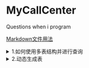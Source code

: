 # MyCallCenter
Questions when i program

[Markdown文件用法](doc/howTo.md)

<details>
    <summary>1.如何使用多表结构并进行查询</summary>
使用多表结构确实会让查询变得复杂一些，但 Django ORM 提供了强大的工具来简化这些操作。你可以利用 Django 的外键和预取机制来高效地进行关联查询。下面是如何使用多表结构并进行查询的详细说明。

## 模型定义

```python
from django.db import models

class CustomerTable(models.Model):
    name = models.CharField(max_length=100)

class StringField(models.Model):
    customer_table = models.ForeignKey(CustomerTable, related_name='string_fields', on_delete=models.CASCADE)
    name = models.CharField(max_length=100)
    is_multiline = models.BooleanField(default=False)

class ChoiceField(models.Model):
    customer_table = models.ForeignKey(CustomerTable, related_name='choice_fields', on_delete=models.CASCADE)
    name = models.CharField(max_length=100)
    choices = models.TextField()  # 用逗号分隔的选项
    is_multiple = models.BooleanField(default=False)
```

## 序列化器定义

```python
from rest_framework import serializers
from .models import CustomerTable, StringField, ChoiceField

class StringFieldSerializer(serializers.ModelSerializer):
    class Meta:
        model = StringField
        fields = '__all__'

class ChoiceFieldSerializer(serializers.ModelSerializer):
    class Meta:
        model = ChoiceField
        fields = '__all__'

class CustomerTableSerializer(serializers.ModelSerializer):
    string_fields = StringFieldSerializer(many=True)
    choice_fields = ChoiceFieldSerializer(many=True)

    class Meta:
        model = CustomerTable
        fields = '__all__'

    def create(self, validated_data):
        string_fields_data = validated_data.pop('string_fields')
        choice_fields_data = validated_data.pop('choice_fields')
        customer_table = CustomerTable.objects.create(**validated_data)
        customer_table.save()
        for string_field_data in string_fields_data:
            StringField.objects.create(customer_table=customer_table, **string_field_data)
        for choice_field_data in choice_fields_data:
            ChoiceField.objects.create(customer_table=customer_table, **choice_field_data)
        return customer_table
```

## 视图定义

```python
from rest_framework import viewsets
from .models import CustomerTable
from .serializers import CustomerTableSerializer

class CustomerTableViewSet(viewsets.ModelViewSet):
    queryset = CustomerTable.objects.all()
    serializer_class = CustomerTableSerializer
```

## 路由配置

```python
from django.urls import path, include
from rest_framework.routers import DefaultRouter
from .views import CustomerTableViewSet

router = DefaultRouter()
router.register(r'customer_tables', CustomerTableViewSet)

urlpatterns = [
    path('', include(router.urls)),
]
```

## 查询

为了高效地查询并返回所有相关的数据，可以使用 `select_related` 和 `prefetch_related`。`select_related` 用于一对一和外键关系，而 `prefetch_related` 用于多对多关系和反向外键关系。

在视图中，可以这样调整查询集：

```python
class CustomerTableViewSet(viewsets.ModelViewSet):
    queryset = CustomerTable.objects.all().prefetch_related('string_fields', 'choice_fields')
    serializer_class = CustomerTableSerializer
```

这将确保在查询 `CustomerTable` 时，一并获取相关的 `StringField` 和 `ChoiceField` 数据，避免多次数据库查询，提高性能。

## 使用示例

### 创建客户表

请求：
```json
{
    "name": "客户表1",
    "string_fields": [
        {"name": "姓名", "is_multiline": false},
        {"name": "地址", "is_multiline": true}
    ],
    "choice_fields": [
        {"name": "性别", "choices": "男,女", "is_multiple": false},
        {"name": "兴趣", "choices": "音乐,体育,阅读", "is_multiple": true}
    ]
}
```

### 获取客户表

响应：
```json
[
    {
        "id": 1,
        "name": "客户表1",
        "string_fields": [
            {"id": 1, "customer_table": 1, "name": "姓名", "is_multiline": false},
            {"id": 2, "customer_table": 1, "name": "地址", "is_multiline": true}
        ],
        "choice_fields": [
            {"id": 1, "customer_table": 1, "name": "性别", "choices": "男,女", "is_multiple": false},
            {"id": 2, "customer_table": 1, "name": "兴趣", "choices": "音乐,体育,阅读", "is_multiple": true}
        ]
    }
]
```

## 总结

虽然使用多表结构增加了数据模型的复杂性，但 Django ORM 提供的工具可以简化关联查询，提高查询效率。通过合理使用 `select_related` 和 `prefetch_related`，可以在保持数据模型规范化的同时，确保查询性能。多表结构可以带来更好的数据组织和灵活性，尤其在数据量大且复杂的场景下。
</details>


<details>
    <summary>2.动态生成表</summary>
要实现前端根据客户类型创建不同的数据表，最好的解决方案是前后端协作完成动态表单和动态模型生成。下面我将提供一个详细的步骤指南，涵盖前端表单生成、后端模型创建及数据管理。

### 1. 前端：动态表单生成

前端可以使用Vue.js或React.js来动态生成表单。用户可以通过UI界面添加不同类型的字段（例如字符串、单选、多选等）。以下是一个示例，假设我们使用Vue.js：

```vue
<template>
  <div>
    <h2>Create New Table</h2>
    <form @submit.prevent="createTable">
      <div>
        <label>Table Name:</label>
        <input v-model="tableName" required />
      </div>
      <div v-for="(field, index) in fields" :key="index">
        <input v-model="field.name" placeholder="Field Name" required />
        <select v-model="field.type">
          <option value="char">Single Line Text</option>
          <option value="text">Multi Line Text</option>
          <option value="choice">Choice</option>
        </select>
        <button @click="removeField(index)">Remove</button>
      </div>
      <button type="button" @click="addField">Add Field</button>
      <button type="submit">Create Table</button>
    </form>
  </div>
</template>

<script>
export default {
  data() {
    return {
      tableName: '',
      fields: [
        { name: '', type: 'char' }
      ]
    };
  },
  methods: {
    addField() {
      this.fields.push({ name: '', type: 'char' });
    },
    removeField(index) {
      this.fields.splice(index, 1);
    },
    createTable() {
      // Send table structure to backend
      this.$http.post('/api/create-table/', {
        name: this.tableName,
        fields: this.fields
      }).then(response => {
        console.log(response.data);
      }).catch(error => {
        console.error(error);
      });
    }
  }
};
</script>
```

### 2. 后端：Django 动态模型生成

在后端，接收前端的表单定义并动态创建Django模型。使用Django的 `ContentType` 和 `Model` 类来动态生成模型。

#### 设置Django应用

首先，在Django应用中创建一个视图来处理表单提交：

```python
from django.db import models
from django.apps import apps
from django.contrib.contenttypes.models import ContentType
from django.http import JsonResponse
from django.views.decorators.csrf import csrf_exempt
import json

@csrf_exempt
def create_table(request):
    if request.method == 'POST':
        data = json.loads(request.body)
        table_name = data['name']
        fields = data['fields']

        # Create the dynamic model
        model = create_dynamic_model(table_name, fields)

        return JsonResponse({'status': 'success', 'model': model.__name__})

def create_dynamic_model(name, fields):
    attrs = {
        '__module__': 'your_app.models',
    }
    for field in fields:
        field_name = field['name']
        field_type = field['type']
        if field_type == 'char':
            attrs[field_name] = models.CharField(max_length=255)
        elif field_type == 'text':
            attrs[field_name] = models.TextField()
        elif field_type == 'choice':
            attrs[field_name] = models.CharField(max_length=255)  # Simplified for demo

    # Create the model
    model = type(name, (models.Model,), attrs)

    # Register the model with Django's app registry
    app_label = 'your_app'
    model._meta.app_label = app_label
    apps.register_model(app_label, model)

    # Create the table in the database
    with connection.schema_editor() as schema_editor:
        schema_editor.create_model(model)

    return model
```

在 `your_app/models.py` 中添加：

```python
from django.db import models

class DynamicTable(models.Model):
    name = models.CharField(max_length=255)
    created_at = models.DateTimeField(auto_now_add=True)
```

### 3. 数据操作接口

创建API来管理动态生成的模型的数据。

```python
from rest_framework import viewsets
from rest_framework.response import Response
from rest_framework.decorators import action
from django.apps import apps
from .models import DynamicTable

class DynamicTableViewSet(viewsets.ViewSet):

    @action(detail=False, methods=['post'])
    def add_data(self, request):
        model_name = request.data.get('model_name')
        data = request.data.get('data')

        Model = apps.get_model('your_app', model_name)
        instance = Model.objects.create(**data)

        return Response({'status': 'success', 'data_id': instance.id})

    @action(detail=False, methods=['get'])
    def list_data(self, request):
        model_name = request.query_params.get('model_name')
        Model = apps.get_model('your_app', model_name)
        data = Model.objects.all().values()

        return Response({'status': 'success', 'data': list(data)})
```

### 4. 配置路由

在 `your_app/urls.py` 中配置路由：

```python
from django.urls import path, include
from rest_framework.routers import DefaultRouter
from .views import create_table, DynamicTableViewSet

router = DefaultRouter()
router.register(r'dynamic-tables', DynamicTableViewSet, basename='dynamic-table')

urlpatterns = [
    path('create-table/', create_table, name='create_table'),
    path('', include(router.urls)),
]
```

### 总结

是的，Django 的 `apps.register_model()` 方法并不直接存在，因此上述代码会导致错误。Django 的模型系统不允许在运行时动态注册模型。这部分代码是不必要的，并且在 Django 的标准应用中不存在。

### 如何正确动态创建和使用模型

要动态创建模型并将其应用到数据库，你需要按照以下步骤进行：

1. **创建模型**：在运行时动态生成模型类。
2. **迁移模型**：由于 Django 在运行时无法动态创建模型，你需要使用 Django 的迁移系统将模型应用到数据库。

### 修正代码

以下是一个改进的解决方案，其中我们不再使用 `apps.register_model()`，而是通过 Django 的 `migrations` 系统处理模型创建：

#### 1. **定义模型创建逻辑**

在 `views.py` 中，创建模型逻辑只包括模型类的定义，不需要注册模型：

```python
from django.db import models
from django.db import connection
from rest_framework.views import APIView
from rest_framework.response import Response
from rest_framework import status

class CreateTableView(APIView):
    def post(self, request, *args, **kwargs):
        data = request.data
        table_name = data.get('name')
        fields = data.get('fields')

        if not table_name or not fields:
            return Response({'error': 'Name and fields are required'}, status=status.HTTP_400_BAD_REQUEST)

        # Create the dynamic model
        model = self.create_dynamic_model(table_name, fields)

        # Create the table in the database
        self.create_table_in_db(model)

        return Response({'status': 'success', 'model': model.__name__}, status=status.HTTP_201_CREATED)

    def create_dynamic_model(self, name, fields):
        attrs = {
            '__module__': 'your_app.models',
        }
        for field in fields:
            field_name = field['name']
            field_type = field['type']
            if field_type == 'char':
                attrs[field_name] = models.CharField(max_length=255)
            elif field_type == 'text':
                attrs[field_name] = models.TextField()
            elif field_type == 'choice':
                choices = field.get('choices', [])
                attrs[field_name] = models.CharField(max_length=255, choices=[(c, c) for c in choices])

        # Create the model
        model = type(name, (models.Model,), attrs)

        return model

    def create_table_in_db(self, model):
        with connection.schema_editor() as schema_editor:
            schema_editor.create_model(model)
```

#### 2. **手动迁移**

在实际生产环境中，你不能在每次创建动态模型时都自动迁移数据库。你可能需要以下步骤来管理模型迁移：

- **生成迁移文件**：手动运行 `makemigrations` 以生成新的迁移文件。
- **应用迁移**：运行 `migrate` 来应用这些迁移文件。

### 总结
动态创建报个json
http://120.26.136.17/api/create-table/

{
  "name": "Customer",
  "fields": [
    {
      "name": "first_name",
      "type": "char"
    },
    {
      "name": "last_name",
      "type": "char"
    },
    {
      "name": "email",
      "type": "char"
    },
    {
      "name": "address",
      "type": "text"
    },
    {
      "name": "status",
      "type": "choice",
      "choices": [
        "Active",
        "Inactive"
      ]
    }
  ]
}


在 Django 中动态创建模型是一个复杂的过程，尤其是由于 Django 的迁移系统和模型注册机制。上述代码解决了如何动态生成模型并将其创建到数据库中的问题，但在生产环境中，最好是使用更稳定的模式来管理模型的创建和迁移。

这个解决方案展示了如何通过前端生成动态表单，并在后端根据这些表单定义动态生成Django模型。这样，你可以根据客户的需求创建不同类型的数据表，并可以在这些动态生成的表中进行数据操作。你可以根据具体需求进一步扩展和完善功能。
</details>



